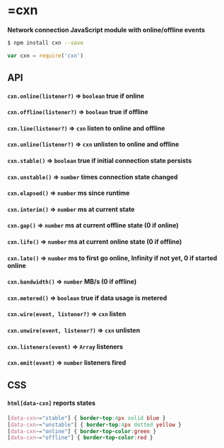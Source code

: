 <h1>=<b>cxn</b></h1>
<b>Network connection JavaScript module with online/offline events</b>

```sh
$ npm install cxn --save
```

```js
var cxn = require('cxn')
```

## API

#### `cxn.online(listener?)` &rArr; `boolean` true if online
#### `cxn.offline(listener?)` &rArr; `boolean` true if offline
#### `cxn.line(listener?)` &rArr; `cxn` listen to online and offline
#### `cxn.unline(listener?)` &rArr; `cxn` unlisten to online and offline
#### `cxn.stable()` &rArr; `boolean` true if initial connection state persists
#### `cxn.unstable()` &rArr; `number` times connection state changed
#### `cxn.elapsed()` &rArr; `number` ms since runtime
#### `cxn.interim()` &rArr; `number` ms at current state
#### `cxn.gap()` &rArr; `number` ms at current offline state (0 if online)
#### `cxn.life()` &rArr; `number` ms at current online state (0 if offline)
#### `cxn.late()` &rArr; `number` ms to first go online, Infinity if not yet, 0 if started online
#### `cxn.bandwidth()` &rArr; `number` MB/s (0 if offline)
#### `cxn.metered()` &rArr; `boolean` true if data usage is metered
#### `cxn.wire(event, listener?)` &rArr; `cxn` listen
#### `cxn.unwire(event, listener?)` &rArr; `cxn` unlisten
#### `cxn.listeners(event)` &rArr; `Array` listeners
#### `cxn.emit(event)` &rArr; `number` listeners fired

## CSS

#### `html[data-cxn]` reports states

```css
[data-cxn~="stable"] { border-top:4px solid blue }
[data-cxn~="unstable"] { border-top:4px dotted yellow }
[data-cxn~="online"] { border-top-color:green }
[data-cxn~="offline"] { border-top-color:red }
```
